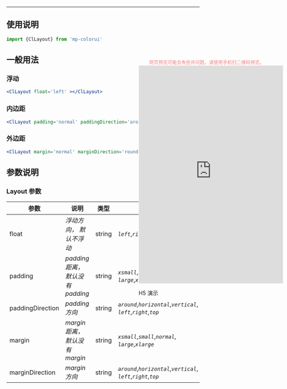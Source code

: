****

## 使用说明

```jsx
import {ClLayout} from 'mp-colorui'
```



## 一般用法

### 浮动

```jsx
<ClLayout float='left' ></ClLayout>
```

### 内边距

```jsx
<ClLayout padding='normal' paddingDirection='around' ></ClLayout>
```

### 外边距

```jsx
<ClLayout margin='normal' marginDirection='round' ></ClLayout>
```



## 参数说明

### Layout 参数

| 参数             | 说明                             | 类型   | 可选值                                                       | 默认值     |
| ---------------- | -------------------------------- | ------ | ------------------------------------------------------------ | ---------- |
| float            | *浮动方向， 默认不浮动*          | string | *`left`*,*`right`*                                           | -          |
| padding          | *padding 距离，默认没有 padding* | string | *`xsmall`*,*`small`*,*`normal`*,<br />*`large`*,*`xlarge`*   | -          |
| paddingDirection | *padding 方向*                   | string | *`around`*,*`horizontal`*,*`vertical`*,<br />*`left`*,*`right`*,*`top`* | *`around`* |
| margin           | *margin 距离，默认没有 margin*   | string | *`xsmall`*,*`small`*,*`normal`*,<br />*`large`*,*`xlarge`*   | -          |
| marginDirection  | *margin 方向*                    | string | *`around`*,*`horizontal`*,*`vertical`*,<br />*`left`*,*`right`*,*`top`* | *`around`* |


<div style="position: fixed; right:10px; top: 5%">
<div style="width: 355px; display: flex; flex-wrap: wrap; justify-content: center; align-items: center; font-size: 12px; color: lightcoral">网页预览可能会有些许问题，请使用手机扫二维码预览。</div>
<iframe style="border: 1px solid antiquewhite" src="https://yinliangdream.github.io/mp-colorui-h5-demo/#/pages/components/layout/index" height="568" width="375"></iframe>
<div>
		<p>H5 演示</p>
		<div id='qrcode'></div>
	</div>
</div>

<script>
	new Vue({
		el: '#main',
		mounted() {
			setTimeout(() => {
				const id = document.getElementById("qrcode");
				new QRCode(id, {
					text: "https://yinliangdream.github.io/mp-colorui-h5-demo/#/pages/components/layout/index",
					width: 128,
					height: 128,
					colorDark : "#000000",
					colorLight : "#ffffff",
					correctLevel : QRCode.CorrectLevel.H
				});
			});
		}
	})
</script>
